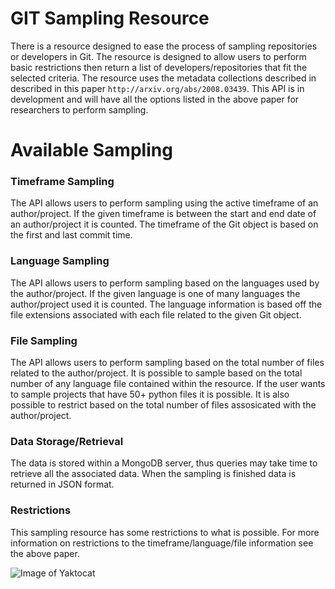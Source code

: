 # GIT Sampling Resource
There is a resource designed to ease the process of sampling repositories or developers in Git. The resource is designed to allow users to perform basic restrictions then return a list of developers/repositories that fit the selected criteria. The resource uses the metadata collections described in described in this paper `http://arxiv.org/abs/2008.03439`. This API is in development and will have all the options listed in the above paper for researchers to perform sampling. 

# Available Sampling
### Timeframe Sampling
The API allows users to perform sampling using the active timeframe of an author/project. If the given timeframe is between the start and end date of an author/project it is counted. The timeframe of the Git object is based on the first and last commit time. 

### Language Sampling
The API allows users to perform sampling based on the languages used by the author/project. If the given language is one of many languages the author/project used it is counted. The language information is based off the file extensions associated with each file related to the given Git object. 

### File Sampling
The API allows users to perform sampling based on the total number of files related to the author/project. It is possible to sample based on the total number of any language file contained within the resource. If the user wants to sample projects that have 50+ python files it is possible. It is also possible to restrict based on the total number of files assosicated with the author/project.

### Data Storage/Retrieval
The data is stored within a MongoDB server, thus queries may take time to retrieve all the associated data. When the sampling is finished data is returned in JSON format.

### Restrictions
This sampling resource has some restrictions to what is possible. For more information on restrictions to the timeframe/language/file information see the above paper. 

![Image of Yaktocat](https://github.com/woc-hack/hackathon-pittsburgh-2022/blob/main/Sampling%20Resource.png)
